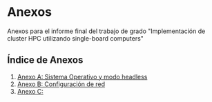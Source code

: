 # Anexos
Anexos para el informe final del trabajo de grado "Implementación de cluster HPC utilizando single-board computers"

## Índice de Anexos
1. [Anexo A: Sistema Operativo y modo headless](anexos/A_sistema_operativo.md)
2. [Anexo B: Configuración de red](anexos/B_configuracion_red.md)
3. [Anexo C: ](anexos/C.md)
